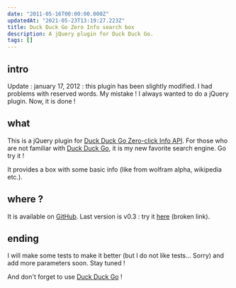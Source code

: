 ```yaml
---
date: "2011-05-16T00:00:00.000Z"
updatedAt: "2021-05-23T13:19:27.223Z"
title: Duck Duck Go Zero Info search box
description: A jQuery plugin for Duck Duck Go.
tags: []
---
```


## intro

Update : january 17, 2012 : this plugin has been slightly modified. I had problems with reserved words. My mistake !
I always wanted to do a jQuery plugin. Now, it is done !

## what

This is a jQuery plugin for [Duck Duck Go Zero-click Info API](https://duckduckgo.com/api.html).
For those who are not familiar with [Duck Duck Go](https://duckduckgo.com/), it is my new favorite search engine. Go try it !

It provides a box with some basic info (like from wolfram alpha, wikipedia etc.).

## where ?

It is available on [GitHub](https://github.com/SiegfriedEhret/jddg).
Last version is v0.3 : try it [here](http://dev.federalbureauofinhumanity.org/jddg/v0.3/demo/) (broken link).

## ending

I will make some tests to make it better (but I do not like tests... Sorry) and add more parameters soon.
Stay tuned !

And don't forget to use [Duck Duck Go](https://duckduckgo.com/) !
